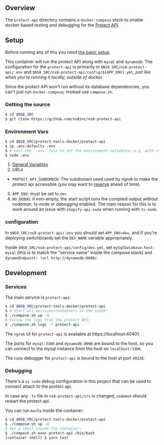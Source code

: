 ## Overview

The `protect-api` directory contains a `docker-compose` stack to enable docker-based testing and debugging for the [Protect API](https://github.com/ns8inc/ns8-protect-api).

## Setup

Before running any of this you need [the basic setup](./overview.md#setup).

This container will run the protect API along with `mysql` and `dynamodb`. The configuration for the `protect-api` is primarily in `$NS8_SRC/ns8-protect-api/.env` and `$NS8_SRC/ns8-protect-api/config/${APP_ENV}.yml`, *just like when you're running it locally, outside of docker*.

Since the protect API won't run without its database dependencies, you can't just run `docker-compose`; instead use `compose.sh`.

### Getting the source

```bash
$ cd $NS8_SRC
$ git clone https://github.com/ns8inc/ns8-protect-api
```

### Environment Vars

```bash
$ cd $NS8_SRC/protect-tools-docker/protect-api
$ cp .env.defaults .env
$ # edit the `.env` file to set the environment variables; e.g. with vs code:
$ code .env
```

 1. [General Variables](./overview.md#Environment)
 2. URLs
   - `PROTECT_API_SUBDOMAIN`: The subdomain used used by ngrok to make the protect api accessible (you may want to [reserve](./overview.md#ngrok) ahead of time).
 3. `APP_ENV`: must be set to `dev`
 4. `NO_DEBUG`: if non-empty, the start script runs the compiled output without nodemon, ts-node or debugging enabled.  The main reason for this is to work around an issue with `shopify-api-node` when running with `ts-node`.

### configuration

In `$NS8_SRC/ns8-protect-api/.env` you should set `APP_ENV=dev`, and if you're deploying switchboards set the `DEV_NAME` variable appropriately.

Inside `$NS8_SRC/ns8-protect-api/config/dev.yml`, set `mySqlDatabase.host: mysql` (this is to match the "service name" inside the compose stack) and `dynamoEndpoint: !url http://dynamodb:8000/`.

## Development

### Services

The main service is `protect-api`:

```bash
$ cd $NS8_SRC/protect-tools-docker/protect-api
$ # Start all services/containers in the stack:
$ ./compose.sh up -d
# Follow the logs from the protect API:
$ ./compose.sh logs -f protect-api
```

The `ngrok` UI for `protect-api` is available at https://localhost:40401.

The ports for `mysql:3306` and `dynamodb:8000` are bound to the host, so you can connect to the mysql instance from the host on `localhost:3306`.

The `node` debugger for `protect-api` is bound to the host at port `49228`.

### Debugging

There's a `vs code` debug configuration in this project that can be used to connect attach to the protect api.

In case any `.ts` file in `ns8-protect-api/src` is changed, `nodemon` should restart the protect api.

You can run `mocha` inside the container:

```bash
$ cd $NS8_SRC/protect-tools-docker/protect-api
$ ./compose.sh up -d
# Get a shell inside the container:
$ ./compose.sh exec protect-api /bin/bash
(container shell) $ yarn test
```
